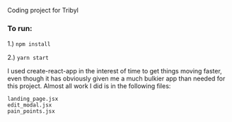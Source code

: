 Coding project for Tribyl

### To run:

1.) ```npm install```

2.) ```yarn start```

I used create-react-app in the interest of time to get things moving faster, even though it has obviously given me a much bulkier app than needed for this project. Almost all work I did is in the following files:
```
landing_page.jsx
edit_modal.jsx
pain_points.jsx
```
